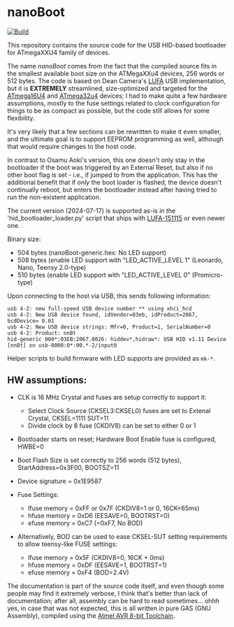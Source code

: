# nanoBoot

[![Build](https://github.com/volium/nanoBoot/actions/workflows/build.yml/badge.svg?branch=main)](https://github.com/volium/nanoBoot/actions/workflows/build.yml)

This repository contains the source code for the USB HID-based bootloader for ATmegaXXU4 family of devices.

The name *nanoBoot* comes from the fact that the compiled source fits in the smallest available boot size on the ATMegaXXu4 devices, 256 words or 512 bytes. The code is based on Dean Camera's [LUFA](https://github.com/abcminiuser/lufa) USB implementation, but it is **EXTREMELY** streamlined, size-optimized and targeted for the [ATmega16U4](http://www.atmel.com/devices/atmega16u4.aspx) and [ATmega32u4](http://www.atmel.com/devices/atmega32u4.aspx) devices; I had to make quite a few hardware assumptions, mostly to the fuse settings related to clock configuration for things to be as compact as possible, but the code still allows for some flexibility.

It's very likely that a few sections can be rewritten to make it even smaller, and the ultimate goal is to support EEPROM programming as well, although that would require changes to the host code.

In contrast to Osamu Aoki's version, this one doesn't only stay in the bootloader if the boot was triggered by an External Reset, but also if no other boot flag is set - i.e., if jumped to from the application. This has the additional benefit that if *only* the boot loader is flashed, the device doesn't continually reboot, but enters the bootloader instead after having tried to run the non-existent application.

The current version (2024-07-17) is supported as-is in the 'hid_bootloader_loader.py' script that ships with [LUFA-151115](https://github.com/abcminiuser/lufa/releases/tag/LUFA-151115) or even newer one.

Binary size:
* 504 bytes (nanoBoot-generic.hex: No LED support)
* 508 bytes (enable LED support with "LED_ACTIVE_LEVEL  1" (Leonardo, Nano, Teensy 2.0-type)
* 510 bytes (enable LED support with "LED_ACTIVE_LEVEL  0" (Promicro-type)

Upon connecting to the host via USB, this sends following information: 
```
usb 4-2: new full-speed USB device number ** using xhci_hcd
usb 4-2: New USB device found, idVendor=03eb, idProduct=2067, bcdDevice= 0.01
usb 4-2: New USB device strings: Mfr=0, Product=1, SerialNumber=0
usb 4-2: Product: nnBt
hid-generic 000*:03EB:2067.0026: hiddev*,hidraw*: USB HID v1.11 Device [nnBt] on usb-0000:0*:00.*-2/input0
```

Helper scripts to build firmware with LED supports are provided as `mk-*`.

## HW assumptions:

* CLK is 16 MHz Crystal and fuses are setup correctly to support it:
    * Select Clock Source (CKSEL3:CKSEL0) fuses are set to Extenal Crystal, CKSEL=1111 SUT=11
    * Divide clock by 8 fuse (CKDIV8) can be set to either 0 or 1
* Bootloader starts on reset; Hardware Boot Enable fuse is configured, HWBE=0
* Boot Flash Size is set correctly to 256 words (512 bytes), StartAddress=0x3F00, BOOTSZ=11
* Device signature = 0x1E9587

* Fuse Settings:
    * lfuse memory = 0xFF or 0x7F (CKDIV8=1 or 0, 16CK+65ms)
    * hfuse memory = 0xD6 (EESAVE=0, BOOTRST=0)
    * efuse memory = 0xC7 (=0xF7, No BOD)

* Alternatively, BOD can be used to ease CKSEL-SUT setting requirements to
  allow teensy-like FUSE settings:
    * lfuse memory = 0x5F (CKDIV8=0, 16CK + 0ms)
    * hfuse memory = 0xDF (EESAVE=1, BOOTRST=1)
    * efuse memory = 0xF4 (BOD=2.4V)

The documentation is part of the source code itself, and even though some people may find it extremely verbose, I think that's better than lack of documentation; after all, assembly can be hard to read sometimes... ohhh yes, in case that was not expected, this is all written in pure GAS (GNU Assembly), compiled using the [Atmel AVR 8-bit Toolchain](http://www.atmel.com/tools/atmelavrtoolchainforwindows.aspx).
